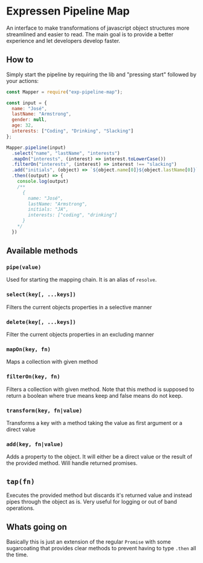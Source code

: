 # Expressen Pipeline Map

An interface to make transformations of javascript object structures more streamlined and
easier to read. The main goal is to provide a better experience and let developers develop faster.

## How to

Simply start the pipeline by requiring the lib and "pressing start" followed by your actions:

```js
const Mapper = require("exp-pipeline-map");

const input = {
  name: "José",
  lastName: "Armstrong",
  gender: null,
  age: 32,
  interests: ["Coding", "Drinking", "Slacking"]  
};

Mapper.pipeline(input)
  .select("name", "lastName", "interests")
  .mapOn("interests", (interest) => interest.toLowerCase())
  .filterOn("interests", (interest) => interest !== "slacking")
  .add("initials", (object) => `${object.name[0]}${object.lastName[0]}`)
  .then((output) => {
    console.log(output)
    /**
      {
        name: "José",
        lastName: "Armstrong",
        initials: "JA",
        interests: ["coding", "drinking"]
      }
    */
  })
```
## Available methods

### `pipe(value)`
Used for starting the mapping chain. It is an alias of `resolve`.

### `select(key[, ...keys])`
Filters the current objects properties in a selective manner

### `delete(key[, ...keys])`
Filter the current objects properties in an excluding manner

### `mapOn(key, fn)`
Maps a collection with given method

### `filterOn(key, fn)`
Filters a collection with given method. Note that this method is supposed to return a boolean
where true means keep and false means do not keep.

### `transform(key, fn|value)`
Transforms a key with a method taking the value as first argument or a direct value

### `add(key, fn|value)`
Adds a property to the object. It will either be a direct value or the result of the provided method.
Will handle returned promises.

## `tap(fn)`
Executes the provided method but discards it's returned value and instead pipes through the object as is.
Very useful for logging or out of band operations.


## Whats going on
Basically this is just an extension of the regular `Promise` with some sugarcoating that provides clear methods
to prevent having to type `.then` all the time.
